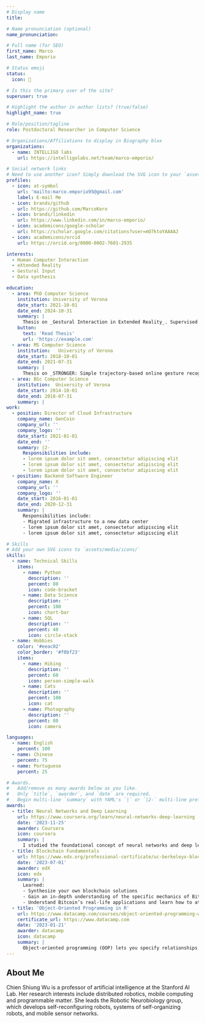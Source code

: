 ```yaml
---
# Display name
title: 

# Name pronunciation (optional)
name_pronunciation: 

# Full name (for SEO)
first_name: Marco
last_name: Emporio

# Status emoji
status:
  icon: 🤌

# Is this the primary user of the site?
superuser: true

# Highlight the author in author lists? (true/false)
highlight_name: true

# Role/position/tagline
role: Postdoctoral Researcher in Computer Science

# Organizations/Affiliations to display in Biography blox
organizations:
  - name: INTELLIGO labs
    url: https://intelligolabs.net/team/marco-emporio/

# Social network links
# Need to use another icon? Simply download the SVG icon to your `assets/media/icons/` folder.
profiles:
  - icon: at-symbol
    url: 'mailto:marco.emporio95@gmail.com'
    label: E-mail Me
  - icon: brands/github
    url: https://github.com/MarcoKero
  - icon: brands/linkedin
    url: https://www.linkedin.com/in/marco-emporio/
  - icon: academicons/google-scholar
    url: https://scholar.google.com/citations?user=mO7ktoYAAAAJ
  - icon: academicons/orcid
    url: https://orcid.org/0000-0002-7601-2935

interests:
  - Human Computer Interaction
  - eXtended Reality
  - Gestural Input
  - Data synthesis

education:
  - area: PhD Computer Science
    institution: University of Verona
    date_start: 2021-10-01
    date_end: 2024-10-31
    summary: |
      Thesis on _Gestural Interaction in Extended Reality_. Supervised by [Prof Andrea Giachetti](https://scholar.google.com/citations?hl=it&user=guVuz-0AAAAJ).
    button:
      text: 'Read Thesis'
      url: 'https://example.com'
  - area: MS Computer Science
    institution:   University of Verona
    date_start: 2018-10-01
    date_end: 2021-07-31
    summary: |
      Thesis on _STRONGER: Simple trajectory-based online gesture recognizer_. Supervised by [Prof Andrea Giachetti](https://scholar.google.com/citations?hl=it&user=guVuz-0AAAAJ).
  - area: BSc Computer Science
    institution:  University of Verona
    date_start: 2014-10-01
    date_end: 2018-07-31
    summary: |
work:
  - position: Director of Cloud Infrastructure
    company_name: GenCoin
    company_url: ''
    company_logo: ''
    date_start: 2021-01-01
    date_end: ''
    summary: |2-
      Responsibilities include:
      - lorem ipsum dolor sit amet, consectetur adipiscing elit
      - lorem ipsum dolor sit amet, consectetur adipiscing elit
      - lorem ipsum dolor sit amet, consectetur adipiscing elit
  - position: Backend Software Engineer
    company_name: X
    company_url: ''
    company_logo: ''
    date_start: 2016-01-01
    date_end: 2020-12-31
    summary: |
      Responsibilities include:
      - Migrated infrastructure to a new data center
      - lorem ipsum dolor sit amet, consectetur adipiscing elit
      - lorem ipsum dolor sit amet, consectetur adipiscing elit

# Skills
# Add your own SVG icons to `assets/media/icons/`
skills:
  - name: Technical Skills
    items:
      - name: Python
        description: ''
        percent: 80
        icon: code-bracket
      - name: Data Science
        description: ''
        percent: 100
        icon: chart-bar
      - name: SQL
        description: ''
        percent: 40
        icon: circle-stack
  - name: Hobbies
    color: '#eeac02'
    color_border: '#f0bf23'
    items:
      - name: Hiking
        description: ''
        percent: 60
        icon: person-simple-walk
      - name: Cats
        description: ''
        percent: 100
        icon: cat
      - name: Photography
        description: ''
        percent: 80
        icon: camera

languages:
  - name: English
    percent: 100
  - name: Chinese
    percent: 75
  - name: Portuguese
    percent: 25

# Awards.
#   Add/remove as many awards below as you like.
#   Only `title`, `awarder`, and `date` are required.
#   Begin multi-line `summary` with YAML's `|` or `|2-` multi-line prefix and indent 2 spaces below.
awards:
  - title: Neural Networks and Deep Learning
    url: https://www.coursera.org/learn/neural-networks-deep-learning
    date: '2023-11-25'
    awarder: Coursera
    icon: coursera
    summary: |
      I studied the foundational concept of neural networks and deep learning. By the end, I was familiar with the significant technological trends driving the rise of deep learning; build, train, and apply fully connected deep neural networks; implement efficient (vectorized) neural networks; identify key parameters in a neural network’s architecture; and apply deep learning to your own applications.
  - title: Blockchain Fundamentals
    url: https://www.edx.org/professional-certificate/uc-berkeleyx-blockchain-fundamentals
    date: '2023-07-01'
    awarder: edX
    icon: edx
    summary: |
      Learned:
      - Synthesize your own blockchain solutions
      - Gain an in-depth understanding of the specific mechanics of Bitcoin
      - Understand Bitcoin’s real-life applications and learn how to attack and destroy Bitcoin, Ethereum, smart contracts and Dapps, and alternatives to Bitcoin’s Proof-of-Work consensus algorithm
  - title: 'Object-Oriented Programming in R'
    url: https://www.datacamp.com/courses/object-oriented-programming-with-s3-and-r6-in-r
    certificate_url: https://www.datacamp.com
    date: '2023-01-21'
    awarder: datacamp
    icon: datacamp
    summary: |
      Object-oriented programming (OOP) lets you specify relationships between functions and the objects that they can act on, helping you manage complexity in your code. This is an intermediate level course, providing an introduction to OOP, using the S3 and R6 systems. S3 is a great day-to-day R programming tool that simplifies some of the functions that you write. R6 is especially useful for industry-specific analyses, working with web APIs, and building GUIs.
---
```


## About Me

Chien Shiung Wu is a professor of artificial intelligence at the Stanford AI Lab. Her research interests include distributed robotics, mobile computing and programmable matter. She leads the Robotic Neurobiology group, which develops self-reconfiguring robots, systems of self-organizing robots, and mobile sensor networks.
